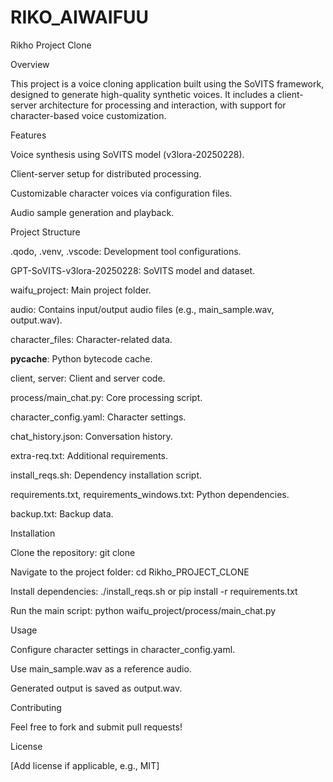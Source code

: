 # RIKO_AIWAIFUU
Rikho Project Clone

Overview

This project is a voice cloning application built using the SoVITS framework, designed to generate high-quality synthetic voices. It includes a client-server architecture for processing and interaction, with support for character-based voice customization.

Features





Voice synthesis using SoVITS model (v3lora-20250228).



Client-server setup for distributed processing.



Customizable character voices via configuration files.



Audio sample generation and playback.

Project Structure





.qodo, .venv, .vscode: Development tool configurations.



GPT-SoVITS-v3lora-20250228: SoVITS model and dataset.



waifu_project: Main project folder.





audio: Contains input/output audio files (e.g., main_sample.wav, output.wav).



character_files: Character-related data.



__pycache__: Python bytecode cache.



client, server: Client and server code.





process/main_chat.py: Core processing script.



character_config.yaml: Character settings.



chat_history.json: Conversation history.



extra-req.txt: Additional requirements.



install_reqs.sh: Dependency installation script.



requirements.txt, requirements_windows.txt: Python dependencies.



backup.txt: Backup data.

Installation





Clone the repository: git clone <repository-URL>



Navigate to the project folder: cd Rikho_PROJECT_CLONE



Install dependencies: ./install_reqs.sh or pip install -r requirements.txt



Run the main script: python waifu_project/process/main_chat.py

Usage





Configure character settings in character_config.yaml.



Use main_sample.wav as a reference audio.



Generated output is saved as output.wav.

Contributing

Feel free to fork and submit pull requests!

License

[Add license if applicable, e.g., MIT]
